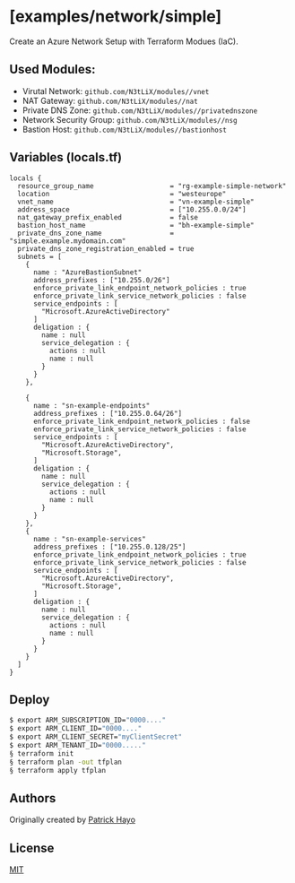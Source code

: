 # [examples/network/simple]

Create an Azure Network Setup with Terraform Modues (IaC).

## Used Modules:

- Virutal Network: ```github.com/N3tLiX/modules//vnet```
- NAT Gateway: ```github.com/N3tLiX/modules//nat```
- Private DNS Zone: ```github.com/N3tLiX/modules//privatednszone```
- Network Security Group: ```github.com/N3tLiX/modules//nsg```
- Bastion Host: ```github.com/N3tLiX/modules//bastionhost```

## Variables (locals.tf)

```hcl
locals {
  resource_group_name                   = "rg-example-simple-network"
  location                              = "westeurope"
  vnet_name                             = "vn-example-simple"
  address_space                         = ["10.255.0.0/24"]
  nat_gateway_prefix_enabled            = false
  bastion_host_name                     = "bh-example-simple"
  private_dns_zone_name                 = "simple.example.mydomain.com"
  private_dns_zone_registration_enabled = true
  subnets = [
    {
      name : "AzureBastionSubnet"
      address_prefixes : ["10.255.0/26"]
      enforce_private_link_endpoint_network_policies : true
      enforce_private_link_service_network_policies : false
      service_endpoints : [
        "Microsoft.AzureActiveDirectory"
      ]
      deligation : {
        name : null
        service_delegation : {
          actions : null
          name : null
        }
      }
    },

    {
      name : "sn-example-endpoints"
      address_prefixes : ["10.255.0.64/26"]
      enforce_private_link_endpoint_network_policies : false
      enforce_private_link_service_network_policies : false
      service_endpoints : [
        "Microsoft.AzureActiveDirectory",
        "Microsoft.Storage",
      ]
      deligation : {
        name : null
        service_delegation : {
          actions : null
          name : null
        }
      }
    },
    {
      name : "sn-example-services"
      address_prefixes : ["10.255.0.128/25"]
      enforce_private_link_endpoint_network_policies : true
      enforce_private_link_service_network_policies : false
      service_endpoints : [
        "Microsoft.AzureActiveDirectory",
        "Microsoft.Storage",
      ]
      deligation : {
        name : null
        service_delegation : {
          actions : null
          name : null
        }
      }
    }
  ]
}
```

## Deploy

```sh
$ export ARM_SUBSCRIPTION_ID="0000...."
$ export ARM_CLIENT_ID="0000...."
$ export ARM_CLIENT_SECRET="myClientSecret"
$ export ARM_TENANT_ID="0000....."
§ terraform init
§ terraform plan -out tfplan
§ terraform apply tfplan
```
## Authors

Originally created by [Patrick Hayo](http://github.com/adminph-de)

## License

[MIT](LICENSE)